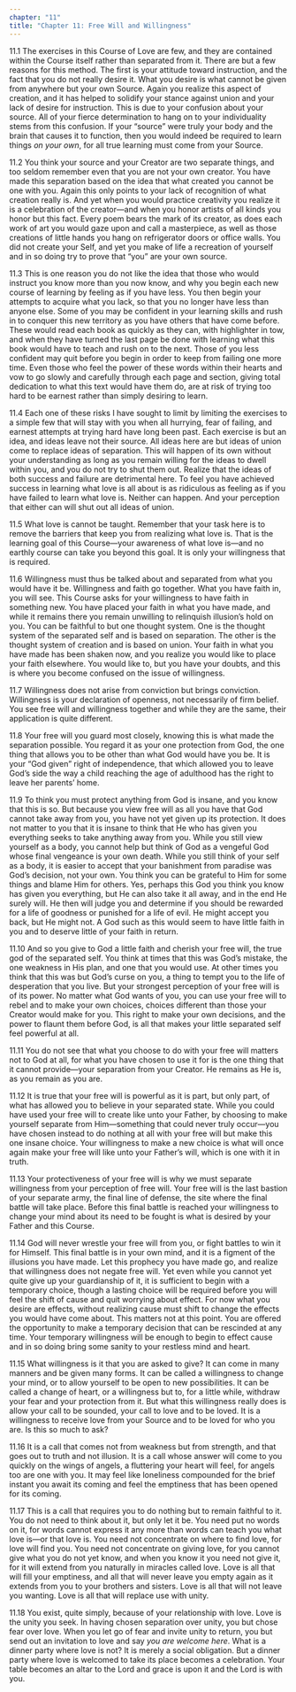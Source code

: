 ```yaml
---
chapter: "11"
title: "Chapter 11: Free Will and Willingness"
---
```


11.1 The exercises in this Course of Love are few, and they are
contained within the Course itself rather than separated from it. There
are but a few reasons for this method. The first is your attitude toward
instruction, and the fact that you do not really desire it. What you
desire is what cannot be given from anywhere but your own Source. Again
you realize this aspect of creation, and it has helped to solidify your
stance against union and your lack of desire for instruction. This is
due to your confusion about your source. All of your fierce
determination to hang on to your individuality stems from this
confusion. If your “source” were truly your body and the brain that
causes it to function, then you would indeed be required to learn things
*on your own*, for all true learning must come from your Source. 

11.2 You think your source and your Creator are two separate things, and
too seldom remember even that you are not your own creator. You have
made this separation based on the idea that what created you cannot be
one with you. Again this only points to your lack of recognition of what
creation really is. And yet when you would practice creativity you
realize it is a celebration of the creator—and when you honor artists of
all kinds you honor but this fact. Every poem bears the mark of its
creator, as does each work of art you would gaze upon and call a
masterpiece, as well as those creations of little hands you hang on
refrigerator doors or office walls. You did not create your Self, and
yet you make of life a recreation of yourself and in so doing try to
prove that “you” are your own source. 

11.3 This is one reason you do not like the idea that those who would
instruct you know more than you now know, and why you begin each new
course of learning by feeling as if you have less. You then begin your
attempts to acquire what you lack, so that you no longer have less than
anyone else. Some of you may be confident in your learning skills and
rush in to conquer this new territory as you have others that have come
before. These would read each book as quickly as they can, with
highlighter in tow, and when they have turned the last page be done with
learning what this book would have to teach and rush on to the next.
Those of you less confident may quit before you begin in order to keep
from failing one more time. Even those who feel the power of these words
within their hearts and vow to go slowly and carefully through each page
and section, giving total dedication to what this text would have them
do, are at risk of trying too hard to be earnest rather than simply
desiring to learn. 

11.4 Each one of these risks I have sought to limit by limiting the
exercises to a simple few that will stay with you when all hurrying,
fear of failing, and earnest attempts at trying hard have long been
past. Each exercise is but an idea, and ideas leave not their source.
All ideas here are but ideas of union come to replace ideas of
separation. This will happen of its own without your understanding as
long as you remain willing for the ideas to dwell within you, and you do
not try to shut them out. Realize that the ideas of both success and
failure are detrimental here.  To feel you have achieved success in
learning what love is all about is as ridiculous as feeling as if you
have failed to learn what love is.  Neither can happen. And your
perception that either can will shut out all ideas of union. 

11.5 What love is cannot be taught. Remember that your task here is to
remove the barriers that keep you from realizing what love is. That is
the learning goal of this Course—your awareness of what love is—and no
earthly course can take you beyond this goal. It is only your
willingness that is required. 

11.6 Willingness must thus be talked about and separated from what you
would have it be. Willingness and faith go together. What you have faith
in, you will see. This Course asks for your willingness to have faith in
something new. You have placed your faith in what you have made, and
while it remains there you remain unwilling to relinquish illusion’s
hold on you. You can be faithful to but one thought system. One is the
thought system of the separated self and is based on separation. The
other is the thought system of creation and is based on union. Your
faith in what you have made has been shaken now, and you realize you
would like to place your faith elsewhere. You would like to, but you
have your doubts, and this is where you become confused on the issue of
willingness.

11.7 Willingness does not arise from conviction but brings conviction.
Willingness is your declaration of openness, not necessarily of firm
belief. You see free will and willingness together and while they are
the same, their application is quite different. 

11.8 Your free will you guard most closely, knowing this is what made
the separation possible.  You regard it as your one protection from God,
the one thing that allows you to be other than what God would have you
be. It is your “God given” right of independence, that which allowed you
to leave God’s side the way a child reaching the age of adulthood has
the right to leave her parents’ home. 

11.9 To think you must protect anything from God is insane, and you know
that this is so. But because you view free will as all you have that God
cannot take away from you, you have not yet given up its protection. It
does not matter to you that it is insane to think that He who has given
you everything seeks to take anything away from you. While you still
view yourself as a body, you cannot help but think of God as a vengeful
God whose final vengeance is your own death. While you still think of
your self as a body, it is easier to accept that your banishment from
paradise was God’s decision, not your own. You think you can be grateful
to Him for some things and blame Him for others. Yes, perhaps this God
you think you know has given you everything, but He can also take it all
away, and in the end He surely will. He then will judge you and
determine if you should be rewarded for a life of goodness or punished
for a life of evil. He might accept you back, but He might not.  A God
such as this would seem to have little faith in you and to deserve
little of your faith in return. 

11.10 And so you give to God a little faith and cherish your free will,
the true god of the separated self.  You think at times that this was
God’s mistake, the one weakness in His plan, and one that you would use.
At other times you think that this was but God’s curse on you, a thing
to tempt you to the life of desperation that you live. But your
strongest perception of your free will is of its power. No matter what
God wants of you, you can use your free will to rebel and to make your
own choices, choices different than those your Creator would make for
you. This right to make your own decisions, and the power to flaunt them
before God, is all that makes your little separated self feel powerful
at all. 

11.11 You do not see that what you choose to do with your free will
matters not to God at all, for what you have chosen to use it for is the
one thing that it cannot provide—your separation from your Creator. He
remains as He is, as you remain as you are. 

11.12 It is true that your free will is powerful as it is part, but only
part, of what has allowed you to believe in your separated state.  While
you could have used your free will to create like unto your Father, by
choosing to make yourself separate from Him—something that could never
truly occur—you have chosen instead to do nothing at all with your free
will but make this one insane choice. Your willingness to make a new
choice is what will once again make your free will like unto your
Father’s will, which is one with it in truth. 

11.13 Your protectiveness of your free will is why we must separate
willingness from your perception of free will. Your free will is the
last bastion of your separate army, the final line of defense, the site
where the final battle will take place. Before this final battle is
reached your willingness to change your mind about its need to be fought
is what is desired by your Father and this Course. 

11.14 God will never wrestle your free will from you, or fight battles
to win it for Himself. This final battle is in your own mind, and it is
a figment of the illusions you have made. Let this prophecy you have
made go, and realize that willingness does not negate free will. Yet
even while you cannot yet quite give up your guardianship of it, it is
sufficient to begin with a temporary choice, though a lasting choice
will be required before you will feel the shift of cause and quit
worrying about effect. For now what you desire are effects, without
realizing cause must shift to change the effects you would have come
about. This matters not at this point. You are offered the opportunity
to make a temporary decision that can be rescinded at any time. Your
temporary willingness will be enough to begin to effect cause and in so
doing bring some sanity to your restless mind and heart. 

11.15 What willingness is it that you are asked to give? It can come in
many manners and be given many forms. It can be called a willingness to
change your mind, or to allow yourself to be open to new possibilities.
It can be called a change of heart, or a willingness but to, for a
little while, withdraw your fear and your protection from it. But what
this willingness really does is allow your call to be sounded, your call
to love and to be loved. It is a willingness to receive love from your
Source and to be loved for who you are. Is this so much to ask? 

11.16 It is a call that comes not from weakness but from strength, and
that goes out to truth and not illusion.  It is a call whose answer will
come to you quickly on the wings of angels, a fluttering your heart will
feel, for angels too are one with you. It may feel like loneliness
compounded for the brief instant you await its coming and feel the
emptiness that has been opened for its coming. 

11.17 This is a call that requires you to do nothing but to remain
faithful to it. You do not need to think about it, but only let it be.
You need put no words on it, for words cannot express it any more than
words can teach you what love is—or that love is. You need not
concentrate on where to find love, for love will find you. You need not
concentrate on giving love, for you cannot give what you do not yet
know, and when you know it you need not give it, for it will extend from
you naturally in miracles called love. Love is all that will fill your
emptiness, and all that will never leave you empty again as it extends
from you to your brothers and sisters. Love is all that will not leave
you wanting. Love is all that will replace use with unity. 

11.18 You exist, quite simply, because of your relationship with love.
Love is the unity you seek. In having chosen separation over unity, you
but chose fear over love. When you let go of fear and invite unity to
return, you but send out an invitation to love and say *you are welcome
here*. What is a dinner party where love is not? It is merely a social
obligation. But a dinner party where love is welcomed to take its place
becomes a celebration. Your table becomes an altar to the Lord and grace
is upon it and the Lord is with you.


